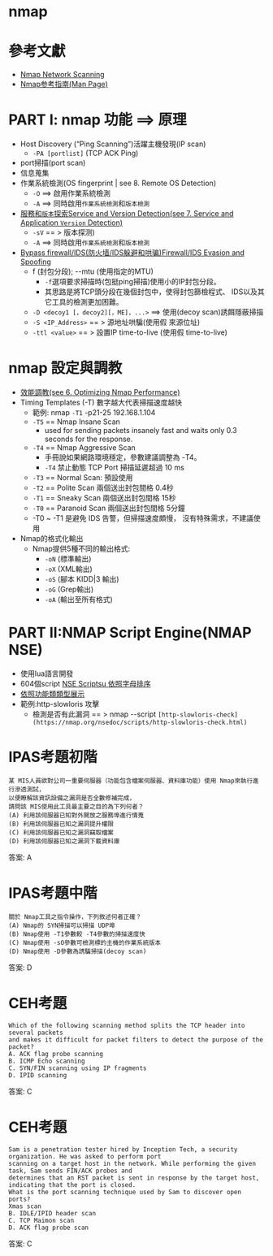 # nmap

# 參考文獻
- [Nmap Network Scanning](https://nmap.org/book/toc.html)
- [Nmap参考指南(Man Page)](https://nmap.org/man/zh/index.html)


# 
# PART I: nmap 功能 ==> 原理
- Host Discovery (“Ping Scanning”)活躍主機發現(IP scan)
  - `-PA [portlist]`  (TCP ACK Ping) 
- port掃描(port scan)
- 信息蒐集
- 作業系統檢測(OS fingerprint | see  8. Remote OS Detection)
  - `-O` ==> 啟用作業系統檢測
  - `-A` ==> 同時啟用`作業系統檢測`和`版本檢測`
- [服務和`版本`探索Service and Version Detection(see  7. Service and Application `Version` Detection)](https://nmap.org/man/zh/man-version-detection.html)
  - `-sV` == > 版本探测)
  - `-A` ==> 同時啟用`作業系統檢測`和`版本檢測`
- [Bypass firewall/IDS(防火墙/IDS躲避和哄骗)Firewall/IDS Evasion and Spoofing](https://nmap.org/man/zh/man-bypass-firewalls-ids.html)
  - f (封包分段); --mtu (使用指定的MTU)
    - `-f`選項要求掃描時(包挺ping掃描)使用小的IP封包分段。
    - 其思路是將TCP頭分段在幾個封包中，使得封包篩檢程式、 IDS以及其它工具的檢測更加困難。
  - `-D <decoy1 [，decoy2][，ME]，...>`  ==> 使用(decoy scan)誘餌隱蔽掃描
  - `-S <IP_Address>` == > 源地址哄騙(使用假 來源位址)
  - `-ttl <value>` == > 設置IP time-to-live (使用假 time-to-live)

# nmap 設定與調教
- [效能調教(see 6. Optimizing Nmap Performance)](https://nmap.org/book/performance.html)
- Timing Templates (-T)  數字越大代表掃描速度越快
  - 範例: nmap `-T1`  -p21-25  192.168.1.104
  - `-T5` == Nmap Insane Scan
    - used for sending packets insanely fast and waits only 0.3 seconds for the response.
  - `-T4` == Nmap Aggressive Scan
    - 手冊說如果網路環境穩定，參數建議調整為 -T4。
    - `-T4` 禁止動態 TCP Port 掃描延遲超過 10 ms
  - `-T3` == Normal Scan: 預設使用
  - `-T2` == Polite Scan 兩個送出封包間格 0.4秒
  - `-T1` == Sneaky Scan 兩個送出封包間格 15秒
  - `-T0` == Paranoid Scan 兩個送出封包間格 5分鐘
  - -T0 ~ -T1 是避免 IDS 告警，但掃描速度頗慢， 沒有特殊需求，不建議使用
- Nmap的格式化輸出
  - Nmap提供5種不同的輸出格式:
    - `-oN` <filespec>(標準輸出)
    - `-oX` <filespec>(XML輸出)
    - `-oS` <filespec>(腳本 KIDD|3 輸出)
    - `-oG` <filespec>(Grep輸出)
    - `-oA` <basename>(輸出至所有格式)
# PART II:NMAP Script Engine(NMAP NSE)
- 使用lua語言開發
- 604個script [NSE Scriptsu 依照字母排序](https://nmap.org/nsedoc/scripts/)
- [依照功能類類型展示](NMAP_NSE.md)
- 範例:http-slowloris 攻擊
  - 檢測是否有此漏洞 == > nmap --script `[http-slowloris-check](https://nmap.org/nsedoc/scripts/http-slowloris-check.html)`  <target>
  

# IPAS考題初階
```
某 MIS人員欲對公司一重要伺服器（功能包含檔案伺服器、資料庫功能）使用 Nmap來執行進行滲透測試，
以便瞭解該資訊設備之漏洞是否全數修補完成，
請問該 MIS使用此工具最主要之目的為下列何者？
(A) 利用該伺服器已知對外開放之服務埠進行情蒐
(B) 利用該伺服器已知之漏洞提升權限
(C) 利用該伺服器已知之漏洞竊取檔案
(D) 利用該伺服器已知之漏洞下載資料庫
```
答案: A

# IPAS考題中階  
```
關於 Nmap工具之指令操作，下列敘述何者正確？
(A) Nmap的 SYN掃描可以掃描 UDP埠
(B) Nmap使用 -T1參數較 -T4參數的掃描速度快
(C) Nmap使用 -sO參數可檢測標的主機的作業系統版本
(D) Nmap使用 -D參數為誘騙掃描(decoy scan)
```
答案: D

# CEH考題 
```
Which of the following scanning method splits the TCP header into several packets
and makes it difficult for packet filters to detect the purpose of the packet?
A. ACK flag probe scanning
B. ICMP Echo scanning
C. SYN/FIN scanning using IP fragments
D. IPID scanning
```
答案: C

# CEH考題 
```
Sam is a penetration tester hired by Inception Tech, a security organization. He was asked to perform port
scanning on a target host in the network. While performing the given task, Sam sends FIN/ACK probes and
determines that an RST packet is sent in response by the target host, indicating that the port is closed.
What is the port scanning technique used by Sam to discover open ports?
Xmas scan
B. IDLE/IPID header scan
C. TCP Maimon scan
D. ACK flag probe scan
```
答案: C
